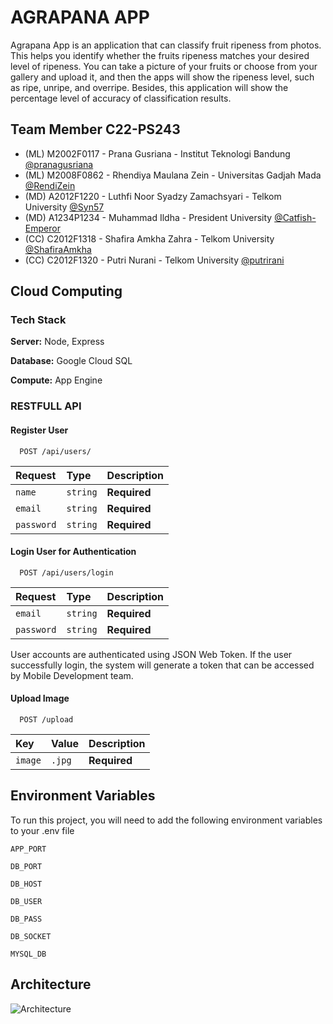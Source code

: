 
# AGRAPANA APP

Agrapana App is an application that can classify fruit ripeness from photos. This helps you identify whether the fruits ripeness matches your desired level of ripeness. You can take a picture of your fruits or choose from your gallery and upload it, and then the apps will show the ripeness level, such as ripe, unripe, and overripe. Besides, this application will show the percentage level of accuracy of classification results.


## Team Member C22-PS243

- (ML) M2002F0117 - Prana Gusriana - Institut Teknologi Bandung [@pranagusriana](https://github.com/pranagusriana)
- (ML) M2008F0862 - Rhendiya Maulana Zein - Universitas Gadjah Mada [@RendiZein](https://github.com/RendiZein)
- (MD) A2012F1220 - Luthfi Noor Syadzy Zamachsyari - Telkom University [@Syn57](https://github.com/Syn57)
- (MD) A1234P1234 - Muhammad Ildha - President University [@Catfish-Emperor](https://github.com/Catfish-Emperor)
- (CC) C2012F1318 - Shafira Amkha Zahra - Telkom University [@ShafiraAmkha](https://github.com/ShafiraAmkha)
- (CC) C2012F1320 - Putri Nurani - Telkom University [@putrirani](https://github.com/putrirani)



## Cloud Computing

### Tech Stack

**Server:** Node, Express

**Database:** Google Cloud SQL

**Compute:** App Engine


### RESTFULL API 

#### Register User

```http
  POST /api/users/
```

| Request | Type     | Description                |
| :-------- | :------- | :------------------------- |
| `name` | `string` | **Required** |
| `email` | `string` | **Required** |
| `password` | `string` | **Required** |




#### Login User for Authentication 

```http
  POST /api/users/login
```

| Request | Type     | Description                       |
| :-------- | :------- | :-------------------------------- |
| `email` | `string` | **Required** |
| `password` | `string` | **Required** |

User accounts are authenticated using JSON Web Token. If the user successfully login, the system will generate a token that can be accessed by Mobile Development team.

#### Upload Image

```http
  POST /upload
```

| Key | Value    | Description                       |
| :-------- | :------- | :-------------------------------- |
| `image` | `.jpg` | **Required** |




## Environment Variables 

To run this project, you will need to add the following environment variables to your .env file

`APP_PORT`

`DB_PORT`

`DB_HOST`

`DB_USER`

`DB_PASS`

`DB_SOCKET`

`MYSQL_DB`


## Architecture
![Architecture](https://user-images.githubusercontent.com/99302582/173038374-2d83bede-006b-4e7d-8806-704959e8ef2f.png)



